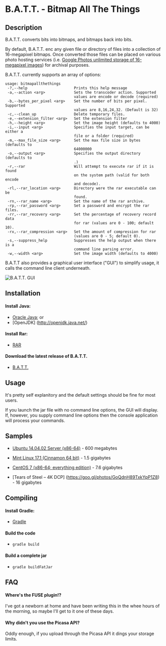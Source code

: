 # B.A.T.T. - Bitmap All The Things

## Description

B.A.T.T. converts bits into bitmaps, and bitmaps back into bits. 

By default, B.A.T.T. enc any given file or directory of files into a collection of 16-megapixel bitmaps. Once converted those files can be placed on various photo hosting services (i.e. [Google Photos unlimited storage of 16-megapixel images](https://www.linkedin.com/pulse/batt-google-photos-free-unlimited-storage-all-things-tyler-pitchford)) for archival purposes. 

B.A.T.T. currently supports an array of options:

```
usage: bitmapallthethings
 -?,--help                     Prints this help message
 -a,--action <arg>             Sets the transcoder action. Supported
                               values are encode or decode (required)
 -b,--bytes_per_pixel <arg>    Set the number of bits per pixel. Supported
                               values are 8,16,24,32. (Default is 32)
 -c,--clean_up                 Delete temporary files.
 -e,--extension_filter <arg>   Set the extension filter
 -h,--height <arg>             Set the image height (defaults to 4000)
 -i,--input <arg>              Specifies the input target, can be either a
                               file or a folder (required)
 -m,--max_file_size <arg>      Set the max file size in bytes (defaults to
                               64000000
 -o,--output <arg>             Specifies the output directory (defaults to
                               .)
 -r,--rar                      Will attempt to execute rar if it is found
                               on the system path (valid for both encode
                               and decode).
 -rl,--rar_location <arg>      Directory were the rar executable can be
                               found.
 -rn,--rar_name <arg>          Set the name of the rar archive.
 -rp,--rar_password <arg>      Set a password and encrypt the rar files.
 -rr,--rar_recovery <arg>      Set the percentage of recovery record data
                               for rar (values are 0 - 100; default 10).
 -rx,--rar_compression <arg>   Set the amount of compression for rar
                               (values are 0 - 5; default 0).
 -s,--suppress_help            Suppresses the help output when there is a
                               command line parsing error.
 -w,--width <arg>              Set the image width (defaults to 4000)
 ```

B.A.T.T also provides a graphical user interface ("GUI") to simplify usage, it calls the command line client underneath.

![B.A.T.T. GUI](https://cloud.githubusercontent.com/assets/1129965/8385583/405b46fe-1c17-11e5-8e62-a6ef6cc7cf6b.png)

## Installation

#### Install Java: 

* [Oracle Java](http://www.java.com/en/download/); or
* [OpenJDK] (http://openjdk.java.net/)

#### Install Rar:

* [RAR](http://www.win-rar.com/download.html)

#### Download the latest release of B.A.T.T.

* [B.A.T.T.](https://github.com/tylerpitchford/bitmap-all-the-things/releases)

## Usage

It's pretty self explanitory and the default settings should be fine for most users.

If you launch the jar file with no command line options, the GUI will display. If, however, you supply command line options then the console application will process your commands.

## Samples

* [Ubuntu 14.04.02 Server (x86-64)](https://goo.gl/photos/9J6QFHvJVBVg9P8m7) - 600 megabytes

* [Mint Linux 17.1 (Cinnamon 64 bit)](https://goo.gl/photos/rJyv7xDvneqhUKDu5) - 1.5 gigabytes

* [CentOS 7 (x86-64; everything edition)](https://goo.gl/photos/XjZVqAGNQcCzTcFL6) - 7.6 gigabytes

* [Tears of Steel – 4K DCP] (https://goo.gl/photos/GoQdnH89TxkYpP1Z8) - 16 gigabytes 

## Compiling

#### Install Gradle: 

* [Gradle](https://gradle.org/)

#### Build the code

* `gradle build`

#### Build a complete jar

* `gradle buildFatJar`

## FAQ

#### Where's the FUSE plugin!?

I've got a newborn at home and have been writing this in the whee hours of the morning, so maybe I'll get to it one of these days.

#### Why didn't you use the Picasa API?

Oddly enough, if you upload through the Picasa API it dings your storage limits.
